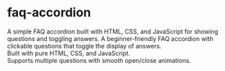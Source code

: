 # faq-accordion
A simple FAQ accordion built with HTML, CSS, and JavaScript for showing questions and toggling answers.
A beginner-friendly FAQ accordion with clickable questions that toggle the display of answers.  
Built with pure HTML, CSS, and JavaScript.  
Supports multiple questions with smooth open/close animations.
